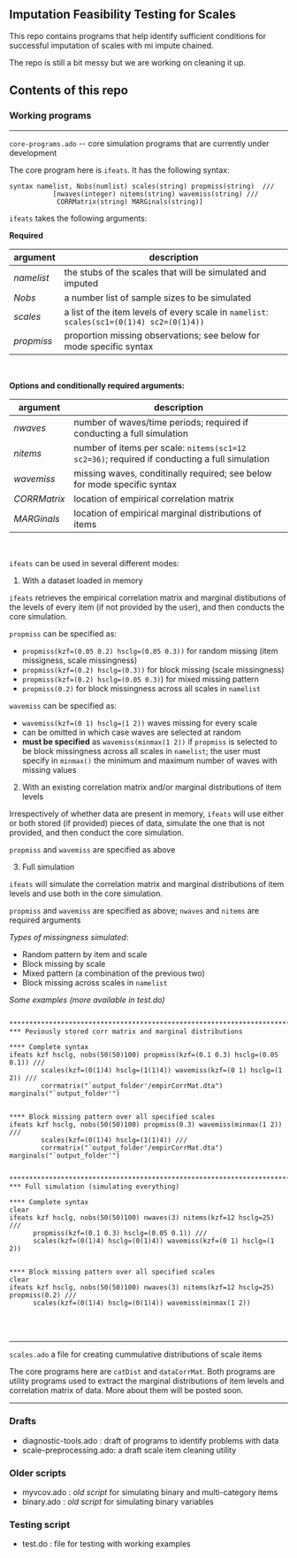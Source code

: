 ## Imputation Feasibility Testing for Scales

This repo contains programs that help identify sufficient conditions for successful imputation of scales with mi impute chained.

The repo is still a bit messy but we are working on cleaning it up.


## Contents of this repo

### Working programs

****

`core-programs.ado` -- core simulation programs that are currently under development

The core program here is `ifeats`. It has the following syntax:

```
syntax namelist, Nobs(numlist) scales(string) propmiss(string)  /// 
	       [nwaves(integer) nitems(string) wavemiss(string) /// 
		    CORRMatrix(string) MARGinals(string)]
```

`ifeats` takes the following arguments:

**Required**

| argument    | description            |
|-------------|------------------------|
| *namelist*  | the stubs of the scales that will be simulated and imputed|
| *Nobs*      | a number list of sample sizes to be simulated |
| *scales*    | a list of the item levels of every scale in `namelist`: `scales(sc1=(0(1)4) sc2=(0(1)4))` |
| *propmiss*  | proportion missing observations; see below for mode specific syntax |

<br>

**Options and conditionally required arguments:**


| argument       | description            |
|----------------|------------------------|
| *nwaves*       | number of waves/time periods; required if conducting a full simulation |
| *nitems*       | number of items per scale: `nitems(sc1=12 sc2=36)`; required if conducting a full simulation |
| *wavemiss*     | missing waves, conditinally required; see below for mode specific syntax |
| *CORRMatrix*   | location of empirical correlation matrix |
| *MARGinals*    | location of empirical marginal distributions of items |

<br>


`ifeats` can be used in several different modes:

1. With a dataset loaded in memory

`ifeats` retrieves the empirical correlation matrix and marginal 
distibutions of the levels of every item (if not provided by the user), and then conducts the core simulation.

`propmiss` can be specified as:

- `propmiss(kzf=(0.05 0.2) hsclg=(0.05 0.3))` for random missing (item missigness, scale missingness)
- `propmiss(kzf=(0.2) hsclg=(0.3))` for block missing (scale missingness)
- `propmiss(kzf=(0.2) hsclg=(0.05 0.3)`) for mixed missing pattern
- `propmiss(0.2)` for block missingness across all scales in `namelist`

`wavemiss` can be specified as:

- `wavemiss(kzf=(0 1) hsclg=(1 2))` waves missing for every scale
- can be omitted in which case waves are selected at random
- **must be specified** as `wavemiss(minmax(1 2))` if `propmiss` is selected to be block missingness across all scales in `namelist`;
the user must specify in `minmax()` the minimum and maximum number of waves with missing values


2. With an existing correlation matrix and/or marginal distributions of item levels

Irrespectively of whether data are present in memory, `ifeats` will use
either or both stored (if provided) pieces of data, simulate the one that is not provided, 
and then conduct the core simulation.

`propmiss` and `wavemiss` are specified as above


3. Full simulation

`ifeats` will simulate the correlation matrix and marginal distributions of item levels and
use both in the core simulation.

`propmiss` and `wavemiss` are specified as above; `nwaves` and `nitems` are required arguments
<br>


*Types of missingness simulated*:

- Random pattern by item and scale
- Block missing by scale
- Mixed pattern (a combination of the previous two)
- Block missing across scales in `namelist`



*Some examples (more available in test.do)*

```

********************************************************************************
*** Peviously stored corr matrix and marginal distributions

**** Complete syntax
ifeats kzf hsclg, nobs(50(50)100) propmiss(kzf=(0.1 0.3) hsclg=(0.05 0.1)) ///
		scales(kzf=(0(1)4) hsclg=(1(1)4)) wavemiss(kzf=(0 1) hsclg=(1 2)) ///
        corrmatrix("`output_folder'/empirCorrMat.dta") marginals("`output_folder'") 


**** Block missing pattern over all specified scales
ifeats kzf hsclg, nobs(50(50)100) propmiss(0.3) wavemiss(minmax(1 2)) ///
		scales(kzf=(0(1)4) hsclg=(1(1)4)) ///
        corrmatrix("`output_folder'/empirCorrMat.dta") marginals("`output_folder'")


********************************************************************************
*** Full simulation (simulating everything)

**** Complete syntax
clear
ifeats kzf hsclg, nobs(50(50)100) nwaves(3) nitems(kzf=12 hsclg=25) ///
	  propmiss(kzf=(0.1 0.3) hsclg=(0.05 0.1)) ///
      scales(kzf=(0(1)4) hsclg=(0(1)4)) wavemiss(kzf=(0 1) hsclg=(1 2))


**** Block missing pattern over all specified scales
clear
ifeats kzf hsclg, nobs(50(50)100) nwaves(3) nitems(kzf=12 hsclg=25) propmiss(0.2) ///
      scales(kzf=(0(1)4) hsclg=(0(1)4)) wavemiss(minmax(1 2)) 	    
```
<br>
<br>

****

`scales.ado` a file for creating cummulative distributions of scale items

The core programs here are `catDist` and `dataCorrMat`. Both programs are utility programs
used to extract the marginal distributions of item levels and correlation matrix of data.
More about them will be posted soon.

****

### Drafts

* diagnostic-tools.ado   : draft of programs to identify problems with data
* scale-preprocessing.ado: a draft scale item cleaning utility

### Older scripts

* myvcov.ado             : *old script* for simulating binary and multi-category items
* binary.ado             : *old script* for simulating binary variables

### Testing script

* test.do                : file for testing with working examples
